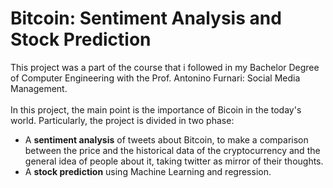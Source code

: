 # Bitcoin: Sentiment Analysis and Stock Prediction
This project was a part of the course that i followed in my Bachelor Degree of Computer Engineering with the Prof. Antonino Furnari: Social Media Management.<br><br>
In this project, the main point is the importance of Bicoin in the today's world. Particularly, the project is divided in two phase:
* A __sentiment analysis__ of tweets about Bitcoin, to make a comparison between the price and the historical data of the cryptocurrency and the general idea of people about it, taking twitter as mirror of their thoughts.
* A __stock prediction__ using Machine Learning and regression.

